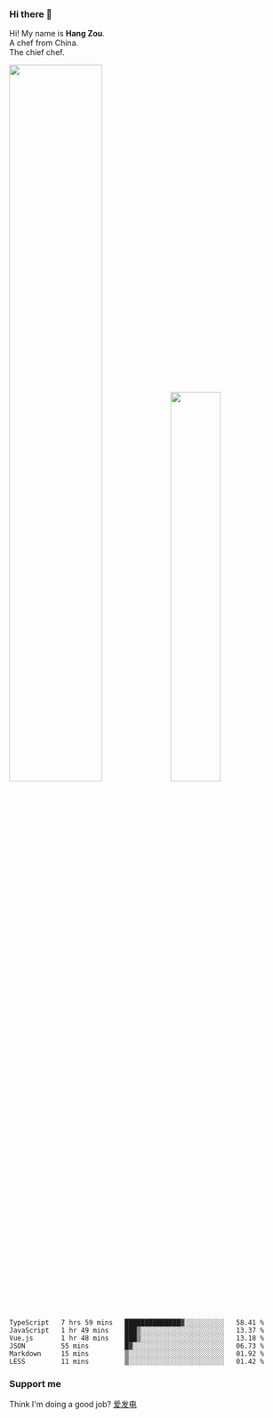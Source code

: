 ### Hi there 👋

Hi! My name is **Hang Zou**.  
A chef from China.  
The chief chef.

<img align="" width="57.5%" src="https://github-readme-stats.vercel.app/api?username=zouhangwithsweet&hide_title=true&hide_border=true&show_icons=true&include_all_commits=true&line_height=21" /><img align="" width="42.4%" src="https://github-readme-stats.vercel.app/api/top-langs/?username=zouhangwithsweet&hide_title=true&hide_border=true&layout=compact" />

<!--START_SECTION:waka-->

```text
TypeScript   7 hrs 59 mins   ██████████████▓░░░░░░░░░░   58.41 %
JavaScript   1 hr 49 mins    ███▒░░░░░░░░░░░░░░░░░░░░░   13.37 %
Vue.js       1 hr 48 mins    ███▒░░░░░░░░░░░░░░░░░░░░░   13.18 %
JSON         55 mins         █▓░░░░░░░░░░░░░░░░░░░░░░░   06.73 %
Markdown     15 mins         ▒░░░░░░░░░░░░░░░░░░░░░░░░   01.92 %
LESS         11 mins         ▒░░░░░░░░░░░░░░░░░░░░░░░░   01.42 %
```

<!--END_SECTION:waka-->

### Support me

Think I'm doing a good job? [爱发电](https://afdian.net/@zouhangsweet)
